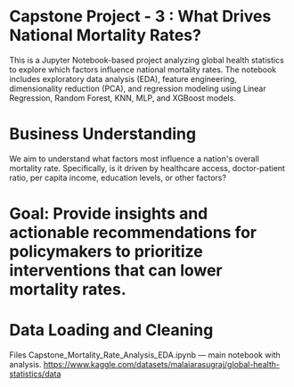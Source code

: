 # Capstone Project - 3 : What Drives National Mortality Rates?
This is a Jupyter Notebook-based project analyzing global health statistics to explore which factors influence national mortality rates.
The notebook includes exploratory data analysis (EDA), feature engineering, dimensionality reduction (PCA), and regression modeling using Linear Regression, Random Forest, KNN, MLP, and XGBoost models.


# Business Understanding
We aim to understand what factors most influence a nation's overall mortality rate.
Specifically, is it driven by healthcare access, doctor-patient ratio, per capita income, education levels, or other factors?

# Goal: Provide insights and actionable recommendations for policymakers to prioritize interventions that can lower mortality rates.

# Data Loading and Cleaning
Files
Capstone_Mortality_Rate_Analysis_EDA.ipynb — main notebook with analysis.
https://www.kaggle.com/datasets/malaiarasugraj/global-health-statistics/data
